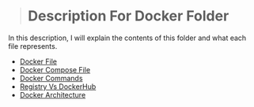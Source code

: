 > # Description For Docker Folder

In this description, I will explain the contents of this folder and what each file represents.

- [Docker File](./docker_file.md)
- [Docker Compose File](./docker_compose.md)
- [Docker Commands](./basicCommands.md)
- [Registry Vs DockerHub](./registry.md)
- [Docker Architecture](./dockerArch.md)
